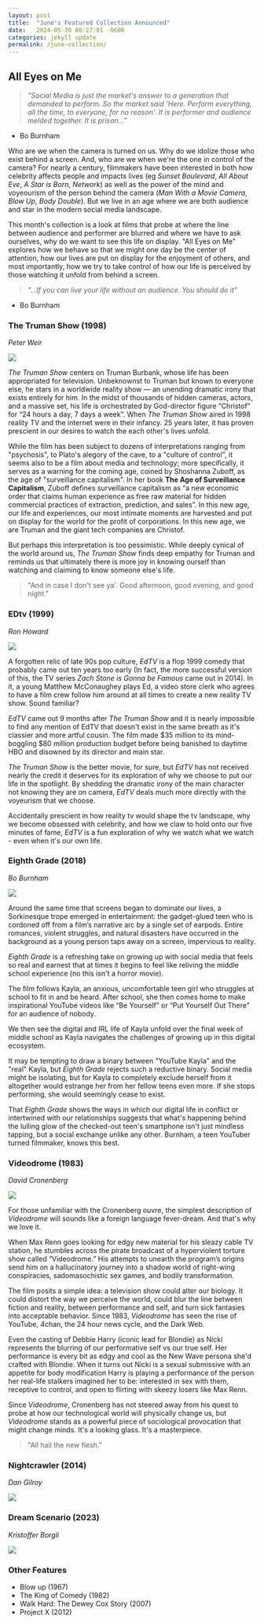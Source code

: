 ```yaml
---
layout: post
title:  "June's Featured Collection Announced"
date:   2024-05-30 08:27:01 -0600
categories: jekyll update
permalink: /june-collection/
---
```


## All Eyes on Me

> *"Social Media is just the market's answer to a generation that demanded to perform. So the market said 'Here. Perform everything, all the time, to everyone, for no reason'. It is performer and audience melded together. It is prison..."*
- Bo Burnham

Who are we when the camera is turned on us. Why do we idolize those who exist behind a screen. And, who are we when we're the one in control of the camera? For nearly a century, filmmakers have been interested in both how celebrity affects people and impacts lives (eg *Sunset Boulevard*, *All About Eve*, *A Star is Born*, *Network*) as well as the power of the mind and voyeourism of the person behind the camera (*Man With a Movie Camera*, *Blow Up*, *Body Double*). But we live in an age where we are both audience and star in the modern social media landscape. 

This month's collection is a look at films that probe at where the line between audience and performer are blurred and where we have to ask ourselves, why do we want to see this life on display. "All Eyes on Me" explores how we behave so that we might one day be the center of attention, how our lives are put on display for the enjoyment of others, and most importantly, how we try to take control of how our life is perceived by those watching it unfold from behind a screen.

> *"...If you can live your life without an audience. You should do it"*
- Bo Burnham

### The Truman Show (1998)
*Peter Weir*

![](/assets/images/truman.jpg)

*The Truman Show* centers on Truman Burbank, whose life has been appropriated for
television. Unbeknownst to Truman but known to everyone else, he stars in a worldwide reality
show — an unending dramatic irony that exists entirely for him. In the midst of thousands of
hidden cameras, actors, and a massive set, his life is orchestrated by God-director figure
“Christof” for “24 hours a day, 7 days a week”. When *The Truman Show* aired in 1998 reality TV and the internet were in their infancy. 25 years later, it has proven prescient in our desires to watch the each other's lives unfold. 

While the film has been subject to dozens of interpretations ranging from "psychosis", to Plato's alegory of the cave, to a "culture of control", it seems also to be a film about media and technology; more specifically, it serves as a warning for the coming age, coined by Shoshanna Zuboff, as the age of "surveillance capitalism". In her book **The Age of Surveillance Capitalism**, Zuboff defines surveillance capitalism as
“a new economic order that claims human experience as free raw material for hidden
commercial practices of extraction, prediction, and sales”. In this new age, our life and experiences, our most intimate moments are harvested and put on display for the world for the profit of corporations. In this new age, we are Truman and the giant tech companies are Christof.

But perhaps this interpretation is too pessimistic. While deeply cynical of the world around us, *The Truman Show* finds deep empathy for Truman and reminds us that ultimately there is more joy in knowing ourself than watching and claiming to know someone else's life.

> "And in case I don't see ya'. Good afternoon, good evening, and good night."

### EDtv (1999)
*Ron Howard*

![](/assets/images/edtv.jpg)

A forgotten relic of late 90s pop culture, *EdTV* is a flop 1999 comedy that probably came out ten years too early (In fact, the more successful version of this, the TV series *Zach Stone is Gonna be Famous* came out in 2014). In it, a young Matthew McConaughey plays Ed, a video store clerk who agrees to have a film crew follow him around at all times to create a new reality TV show. Sound familiar?

*EdTV* came out 9 months after *The Truman Show* and it is nearly impossible to find any mention of EdTV that doesn't exist in the same breath as it's classier and more artful cousin. The film made $35 million to its mind-boggling $80 million production budget before being banished to daytime HBO and disowned by its director and main star. 

*The Truman Show* is the better movie, for sure, but *EdTV* has not received nearly the credit it deserves for its exploration of why we choose to put our life in the spotlight. By shedding the dramatic irony of the main character not knowing they are on camera, *EdTV* deals much more directly with the voyeurism that we choose.

Accidentally prescient in how reality tv would shape the tv landscape, why we become obsessed with celebrity, and how we claw to hold onto our five minutes of fame, *EdTV* is a fun exploration of why we watch what we watch - even when it's our own life.

### Eighth Grade (2018)
*Bo Burnham*

![](/assets/images/eighthgrade.jpg)

Around the same time that screens began to dominate our lives, a Sorkinesque trope emerged in entertainment: the gadget-glued teen who is cordoned off from a film’s narrative arc by a single set of earpods. Entire romances, violent struggles, and natural disasters have occurred in the background as a young person taps away on a screen, impervious to reality.

*Eighth Grade* is a refreshing take on growing up with social media that feels so real and earnest that at times it begins to feel like reliving the middle school experience (no this isn't a horror movie).

The film follows Kayla, an anxious, uncomfortable teen girl who struggles at school to fit in and be heard. After school, she then comes home to make inspirational YouTube videos like “Be Yourself” or “Put Yourself Out There” for an audience of nobody. 

We then see the digital and IRL life of Kayla unfold over the final week of middle school as Kayla navigates the challenges of growing up in this digital ecosystem.

It may be tempting to draw a binary between "YouTube Kayla" and the "real" Kayla, but *Eighth Grade* rejects such a reductive binary. Social media might be isolating, but for Kayla to completely exclude herself from it altogether would estrange her from her fellow teens even more. If she stops performing, she would seemingly cease to exist.

That *Eighth Grade* shows the ways in which our digital life in conflict or intertwined with our relationships suggests that what's happening behind the lulling glow of the checked-out teen's smartphone isn't just mindless tapping, but a social exchange unlike any other. Burnham, a teen YouTuber turned filmmaker, knows this best.

### Videodrome (1983)
*David Cronenberg*

![](/assets/images/videodrome.jpg)

For those unfamiliar with the Cronenberg ouvre, the simplest description of *Videodrome* will sounds like a foreign language fever-dream. And that's why we love it.

When Max Renn goes looking for edgy new material for his sleazy cable TV station, he stumbles across the pirate broad­­cast of a hyperviolent torture show called “Videodrome.” His attempts to unearth the program’s origins send him on a hallucinatory journey into a shadow world of right-wing conspiracies, sado­masochistic sex games, and bodily trans­formation.

The film posits a simple idea: a television show could alter our biology. It could distort the way we perceive the world, could blur the line between fiction and reality, between performance and self, and turn sick fantasies into acceptable behavior. Since 1983, *Videodrome* has seen the rise of YouTube, 4chan, the 24 hour news cycle, and the Dark Web.

Even the casting of Debbie Harry (iconic lead for Blondie) as Nicki represents the blurring of our performative self vs our true self. Her performance is every bit as edgy and cool as the New Wave persona she'd crafted with Blondie. When it turns out Nicki is a sexual submissive with an appetite for body modification Harry is playing a performance of the person her real-life stalkers imagined her to be: interested in sex with them, receptive to control, and open to flirting with skeezy losers like Max Renn.

Since *Videodrome*, Cronenberg has not steered away from his quest to probe at how our technological world will physically change us, but *Videodrome* stands as a powerful piece of sociological provocation that might change minds. It's a looking glass. It's a masterpiece.

> "All hail the new flesh."

### Nightcrawler (2014)
*Dan Gilroy*

![](/assets/images/nightcrawler.jpg)

### Dream Scenario (2023)
*Kristoffer Borgli*

![](/assets/images/dreamscenario.jpg)

### Other Features
- Blow up (1967)
- The King of Comedy (1982)
- Walk Hard: The Dewey Cox Story (2007)
- Project X (2012)